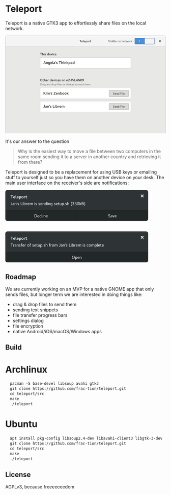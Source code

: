 # Teleport
Teleport is a native GTK3 app to effortlessly share files on the local network.

![Teleport Mockup](docs/mvp-mockup.png)

It's our answer to the question

> Why is the easiest way to move a file between two computers in the same room sending it to a server in another country and retrieving it from there?

Teleport is designed to be a replacement for using USB keys or emailing stuff to yourself just so you have them on another device on your desk. The main user interface on the receiver's side are notifications:

![Teleport Notifications Mockup](docs/notifications.png)

## Roadmap
We are currently working on an MVP for a native GNOME app that only sends files, but longer term we are interested in doing things like:
* drag & drop files to send them
* sending text snippets
* file transfer progress bars
* settings dialog
* file encryption
* native Android/iOS/macOS/Windows apps

## Build
Archlinux
=========
```
  pacman -S base-devel libsoup avahi gtk3
  git clone https://github.com/frac-tion/teleport.git
  cd teleport/src
  make
  ./teleport
```
Ubuntu
======
```
  apt install pkg-config libsoup2.4-dev libavahi-client3 libgtk-3-dev
  git clone https://github.com/frac-tion/teleport.git
  cd teleport/src
  make
  ./teleport
```


## License
AGPLv3, because freeeeeeedom
